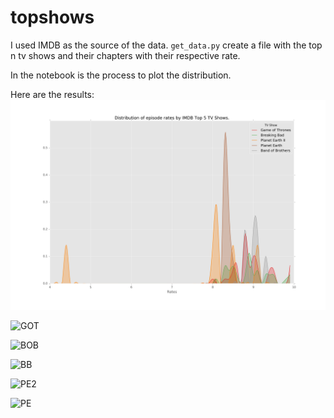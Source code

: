 # topshows

I used IMDB as the source of the data. `get_data.py` create a file with the top n tv shows and their chapters with their respective rate.

In the notebook is the process to plot the distribution.

Here are the results:
![General](plot.png)

![GOT](https://github.com/etrastyle/topshows/blob/master/out/Game%20of%20Thrones.png)

![BOB](https://github.com/etrastyle/topshows/blob/master/out/Band%20of%20Brothers.png)

![BB](https://github.com/etrastyle/topshows/blob/master/out/Breaking%20Bad.png)

![PE2](https://github.com/etrastyle/topshows/blob/master/out/Planet%20Earth%20II.png)

![PE](https://github.com/etrastyle/topshows/blob/master/out/Planet%20Earth.png)
